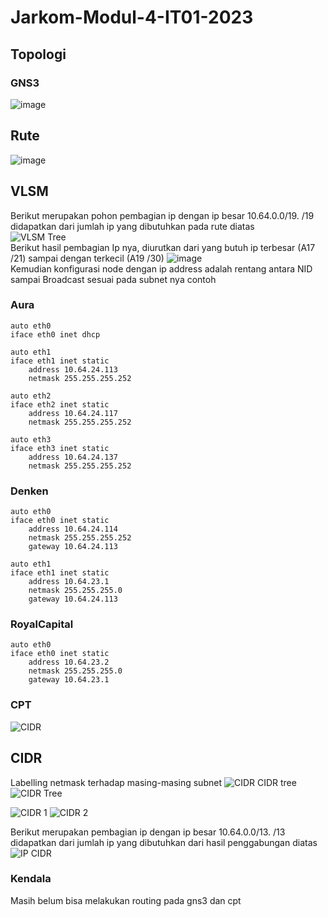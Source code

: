 # Jarkom-Modul-4-IT01-2023

## Topologi
### GNS3
![image](https://github.com/Koro129/Jarkom-Modul-4-IT01-2023/assets/113784446/8e57f91b-9804-47bd-b998-213bae0c29b1)
## Rute
![image](https://github.com/Koro129/Jarkom-Modul-4-IT01-2023/assets/113784446/b5efca0d-4c03-4389-823b-ec30fb57fb26)
## VLSM
Berikut merupakan pohon pembagian ip dengan ip besar 10.64.0.0/19. /19 didapatkan dari jumlah ip yang dibutuhkan pada rute diatas   
![VLSM Tree](https://github.com/Koro129/Jarkom-Modul-4-IT01-2023/assets/113784446/20fc14c7-c45f-4633-8604-70df0512a74f)   
Berikut hasil pembagian Ip nya, diurutkan dari yang butuh ip terbesar (A17 /21) sampai dengan terkecil (A19 /30)
![image](https://github.com/Koro129/Jarkom-Modul-4-IT01-2023/assets/113784446/3e2e361c-148b-4449-bcbf-e997aa4d86d7)   
Kemudian konfigurasi node dengan ip address adalah rentang antara NID sampai Broadcast sesuai pada subnet nya
contoh
### Aura
```
auto eth0
iface eth0 inet dhcp

auto eth1
iface eth1 inet static
	address 10.64.24.113
	netmask 255.255.255.252

auto eth2
iface eth2 inet static
	address 10.64.24.117
	netmask 255.255.255.252

auto eth3
iface eth3 inet static
	address 10.64.24.137
	netmask 255.255.255.252
```
### Denken
```
auto eth0
iface eth0 inet static
	address 10.64.24.114
	netmask 255.255.255.252
	gateway 10.64.24.113

auto eth1
iface eth1 inet static
	address 10.64.23.1
	netmask 255.255.255.0
	gateway 10.64.24.113
```
### RoyalCapital
```
auto eth0
iface eth0 inet static
	address 10.64.23.2
	netmask 255.255.255.0
	gateway 10.64.23.1
```

### CPT
![CIDR](https://github.com/Koro129/Jarkom-Modul-4-IT01-2023/assets/102176304/6b87df23-b854-408d-bef9-900f17ef5c2d)
## CIDR
Labelling netmask terhadap masing-masing subnet
![CIDR](https://github.com/Koro129/Jarkom-Modul-4-IT01-2023/assets/102176304/b1343f41-8f92-4e06-b149-03afd76cdf16)
CIDR tree
![CIDR Tree](https://github.com/Koro129/Jarkom-Modul-4-IT01-2023/assets/102176304/8bb4b5a3-54be-4140-9845-1244ae54b740)

![CIDR 1](https://github.com/Koro129/Jarkom-Modul-4-IT01-2023/assets/102176304/6c62c035-4942-4f65-aa38-97d6e3e90651)
![CIDR 2](https://github.com/Koro129/Jarkom-Modul-4-IT01-2023/assets/102176304/6c249e79-e78f-4b87-a3d4-42b4fc97d1fa)

Berikut merupakan pembagian ip dengan ip besar 10.64.0.0/13. /13 didapatkan dari jumlah ip yang dibutuhkan dari hasil penggabungan diatas  
![IP CIDR](https://github.com/Koro129/Jarkom-Modul-4-IT01-2023/assets/102176304/73b8ae6a-2152-4a1f-b484-28aa41bc062b)

### Kendala
Masih belum bisa melakukan routing pada gns3 dan cpt
